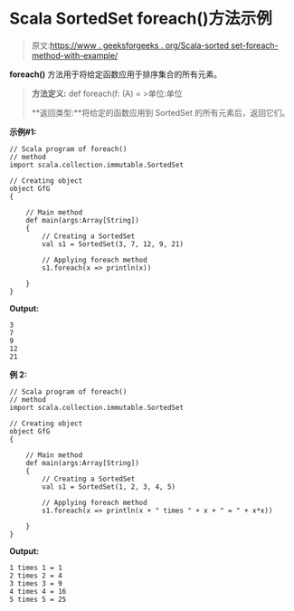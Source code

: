 # Scala SortedSet foreach()方法示例

> 原文:[https://www . geeksforgeeks . org/Scala-sorted set-foreach-method-with-example/](https://www.geeksforgeeks.org/scala-sortedset-foreach-method-with-example/)

**foreach()** 方法用于将给定函数应用于排序集合的所有元素。

> **方法定义:** def foreach(f: (A) = >单位:单位
> 
> **返回类型:**将给定的函数应用到 SortedSet 的所有元素后，返回它们。

**示例#1:**

```
// Scala program of foreach() 
// method 
import scala.collection.immutable.SortedSet 

// Creating object 
object GfG 
{ 

    // Main method 
    def main(args:Array[String]) 
    { 
        // Creating a SortedSet 
        val s1 = SortedSet(3, 7, 12, 9, 21) 

        // Applying foreach method 
        s1.foreach(x => println(x)) 

    } 
} 
```

**Output:**

```
3
7
9
12
21

```

**例 2:**

```
// Scala program of foreach() 
// method 
import scala.collection.immutable.SortedSet 

// Creating object 
object GfG 
{ 

    // Main method 
    def main(args:Array[String]) 
    { 
        // Creating a SortedSet 
        val s1 = SortedSet(1, 2, 3, 4, 5) 

        // Applying foreach method 
        s1.foreach(x => println(x + " times " + x + " = " + x*x)) 

    } 
} 
```

**Output:**

```
1 times 1 = 1
2 times 2 = 4
3 times 3 = 9
4 times 4 = 16
5 times 5 = 25

```